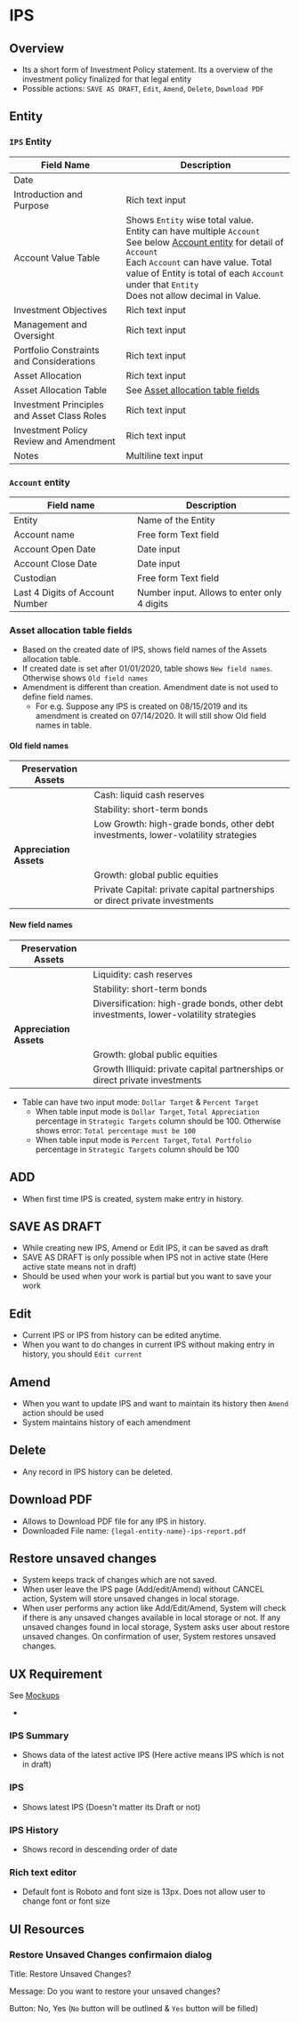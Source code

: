 # IPS

## Overview

- Its a short form of Investment Policy statement. Its a overview of the investment policy finalized for that legal entity
- Possible actions: `SAVE AS DRAFT`, `Edit`, `Amend`,  `Delete`, `Download PDF`

## Entity

### `IPS` Entity

| Field Name                                  | Description                                                  |
| ------------------------------------------- | ------------------------------------------------------------ |
| Date                                        |                                                              |
| Introduction and Purpose                    | Rich text input                                              |
| Account Value Table                         | Shows `Entity` wise total value.<br />Entity can have multiple `Account`<br />See below [Account entity](#account-entity) for detail of `Account`<br />Each `Account` can have value. Total value of Entity is total of  each `Account` under that `Entity`<br /> Does not allow decimal in Value. |
| Investment Objectives                       | Rich text input                                              |
| Management and Oversight                    | Rich text input                                              |
| Portfolio Constraints and Considerations    | Rich text input                                              |
| Asset Allocation                            | Rich text input                                              |
| Asset Allocation Table                      | See [Asset allocation table fields](#asset-allocation-table-fields) |
| Investment Principles and Asset Class Roles | Rich text input                                              |
| Investment Policy Review and Amendment      | Rich text input                                              |
| Notes                                       | Multiline text input                                         |

### `Account` entity

| Field name                      | Description                                 |
| ------------------------------- | ------------------------------------------- |
| Entity                          | Name of the Entity                          |
| Account name                    | Free form Text field                        |
| Account Open Date               | Date input                                  |
| Account Close Date              | Date input                                  |
| Custodian                       | Free form Text field                        |
| Last 4 Digits of Account Number | Number input. Allows to enter only 4 digits |



### Asset allocation table fields

- Based on the created date of IPS, shows field names of the Assets allocation table.
- If created date is set after 01/01/2020, table shows `New field names`. Otherwise shows `Old field names`
- Amendment is different than creation.  Amendment date is not used to define field names.
  - For e.g. Suppose any IPS is created on 08/15/2019 and its amendment is created on 07/14/2020. It will still show Old field names in table.



#### Old field names

| **Preservation Assets** |                                                              |
| ----------------------- | ------------------------------------------------------------ |
|                         | Cash: liquid cash reserves                                   |
|                         | Stability: short-term bonds                                  |
|                         | Low Growth: high-grade bonds, other debt investments, lower-volatility strategies |
| **Appreciation Assets** |                                                              |
|                         | Growth: global public equities                               |
|                         | Private Capital: private capital partnerships or direct private investments |

#### New field names

| **Preservation Assets** |                                                              |
| ----------------------- | ------------------------------------------------------------ |
|                         | Liquidity: cash reserves                                     |
|                         | Stability: short-term bonds                                  |
|                         | Diversification: high-grade bonds, other debt investments, lower-volatility strategies |
| **Appreciation Assets** |                                                              |
|                         | Growth: global public equities                               |
|                         | Growth Illiquid: private capital partnerships or direct private investments |

- Table can have two input mode: `Dollar Target` & `Percent Target`
  - When table input mode is `Dollar Target`, `Total Appreciation` percentage in `Strategic Targets` column should be 100. Otherwise shows error: `Total percentage must be 100`
  - When table input mode is `Percent Target`, `Total Portfolio` percentage in `Strategic Targets` column should be 100

## ADD

- When first time IPS is created, system make entry in history.

## SAVE AS DRAFT

- While creating new IPS, Amend or Edit IPS, it can be  saved as draft
- SAVE AS DRAFT is only possible when IPS not in active state (Here active state means not in draft)
- Should be used when your work is partial but you want to save your work

## Edit

- Current IPS or IPS from history can be edited anytime.
- When you want to do changes in current IPS without making entry in history, you should `Edit current`

## Amend

- When you want to update IPS and want to maintain its history then `Amend` action should be used
- System maintains history of each amendment 

## Delete

- Any record in IPS history can be deleted.

## Download PDF

- Allows to Download PDF file for any IPS in history.
- Downloaded File name: `{legal-entity-name}-ips-report.pdf`

## Restore unsaved changes

- System keeps track of changes which are not saved.
- When user leave the IPS page (Add/edit/Amend)  without CANCEL action, System will store unsaved changes in local storage. 
- When user performs any action like Add/Edit/Amend, System will check if there is any unsaved changes available in local storage or not. If any unsaved changes found in local storage, System asks user about restore unsaved changes. On confirmation of user, System restores unsaved changes.

## UX Requirement

See [Mockups](https://drive.google.com/drive/u/0/folders/1xfiUGFYjddQQoArdyN_dbkRwdqXNVIcI)



- 

### IPS Summary

- Shows data of the latest active IPS (Here active means IPS which is not in draft)

### IPS

- Shows latest IPS (Doesn't matter its Draft or not)

### IPS History

- Shows record in descending order of date

### Rich text editor

- Default font is Roboto and font size is 13px. Does not allow user to change font or font size



## UI Resources

### Restore Unsaved Changes confirmaion dialog

Title: Restore Unsaved Changes?

Message: Do you want to restore your unsaved changes?

Button: No, Yes (`No` button will be outlined & `Yes` button will be filled)




